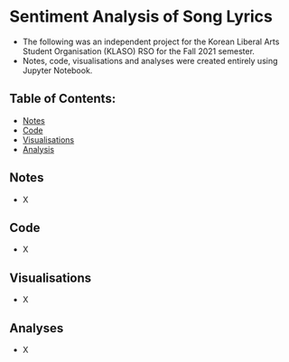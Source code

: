 # Sentiment Analysis of Song Lyrics

- The following was an independent project for the Korean Liberal Arts Student Organisation (KLASO) RSO for the Fall 2021 semester.
- Notes, code, visualisations and analyses were created entirely using Jupyter Notebook.

## Table of Contents:

* [Notes](#notes)
* [Code](#code)
* [Visualisations](#visualisations)
* [Analysis](#analysis)

## Notes

- X

## Code

- X

## Visualisations

- X

## Analyses

- X

